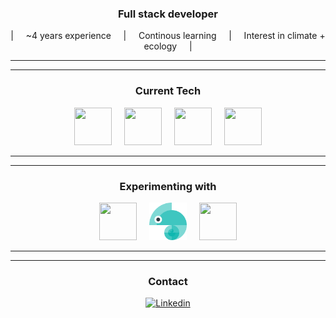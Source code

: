 <h3 align="center">Full stack developer</h3>

<div align="center">|&nbsp;&nbsp;&nbsp;&nbsp; ~4 years experience &nbsp;&nbsp;&nbsp;&nbsp;|&nbsp;&nbsp;&nbsp;&nbsp; Continous learning &nbsp;&nbsp;&nbsp;&nbsp;|&nbsp;&nbsp;&nbsp;&nbsp; Interest in climate + ecology &nbsp;&nbsp;&nbsp;&nbsp;|<div>
  
---
---

<h3 align="center">Current Tech</h3>

<div align="center">
  <img src="https://cdn.jsdelivr.net/gh/devicons/devicon/icons/react/react-original-wordmark.svg" width="60" height="60"/>&nbsp;&nbsp;&nbsp;&nbsp;
  <img src="https://cdn.jsdelivr.net/gh/devicons/devicon/icons/typescript/typescript-plain.svg" width="60" height="60"/>&nbsp;&nbsp;&nbsp;&nbsp;
  <img src="https://cdn.jsdelivr.net/gh/devicons/devicon/icons/nodejs/nodejs-plain-wordmark.svg" width="60" height="60"/>&nbsp;&nbsp;&nbsp;&nbsp;
  <img src="https://cdn.jsdelivr.net/gh/devicons/devicon/icons/amazonwebservices/amazonwebservices-plain-wordmark.svg" width="60" height="60"/>
</div>

---
---

<h3 align="center">Experimenting with</h3>

<div align="center">
  <a href="https://nextjs.org/" target="__blank"><img src="https://cdn.jsdelivr.net/gh/devicons/devicon/icons/nextjs/nextjs-original.svg" width="60" height="60"/></a>&nbsp;&nbsp;&nbsp;&nbsp;
  <a href="https://github.com/amzn/style-dictionary" target="__blank"><img src="https://raw.githubusercontent.com/amzn/style-dictionary/main/docs/assets/logo.png" width="60" height="60"/></a>&nbsp;&nbsp;&nbsp;&nbsp;
  <a href="https://lit.dev/" target="__blank"><img src="https://cdn.jsdelivr.net/npm/simple-icons@5.19.0/icons/lit.svg" width="60" height="60"/></a>
  
</div>

---
---

<h3 align="center">Contact</h3>

<div align="center">
  
  [![Linkedin](https://img.shields.io/badge/LinkedIn-0077B5?style=for-the-badge&logo=linkedin&logoColor=white)](https://www.linkedin.com/in/benjamin-pickford/)
  
</div>

